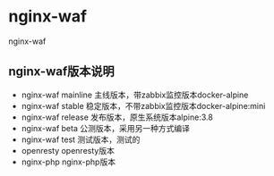 #  nginx-waf
nginx-waf


## nginx-waf版本说明
- nginx-waf mainline 主线版本，带zabbix监控版本docker-alpine
- nginx-waf stable   稳定版本，不带zabbix监控版本docker-alpine:mini
- nginx-waf release  发布版本，原生系统版本alpine:3.8
- nginx-waf beta     公测版本，采用另一种方式编译
- nginx-waf test     测试版本，测试的
- openresty          openresty版本 
- nginx-php          nginx-php版本 


